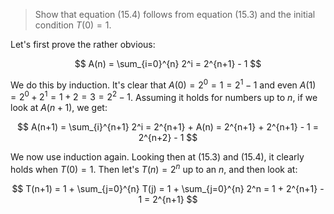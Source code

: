 > Show that equation (15.4) follows from equation (15.3) and the initial
> condition $T(0) = 1$.

Let's first prove the rather obvious:

$$ A(n) = \sum_{i=0}^{n} 2^i = 2^{n+1} - 1 $$

We do this by induction. It's clear that $A(0) = 2^0 = 1 = 2^1 - 1$ and even
$A(1) = 2^0 + 2^1 = 1 + 2 = 3 = 2^2 - 1$. Assuming it holds for numbers up to
$n$, if we look at $A(n + 1)$, we get:

$$ A(n+1) = \sum_{i}^{n+1} 2^i = 2^{n+1} + A(n) = 2^{n+1} + 2^{n+1} - 1 =
2^{n+2} - 1 $$

We now use induction again. Looking then at (15.3) and (15.4), it clearly holds
when $T(0) = 1$. Then let's $T(n) = 2^n$ up to an $n$, and then look at:

$$ T(n+1) = 1 + \sum_{j=0}^{n} T(j) = 1 + \sum_{j=0}^{n} 2^n = 1 + 2^{n+1} - 1 =
2^{n+1} $$
